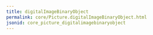 ```yaml
---
title: digitalImageBinaryObject
permalink: core/Picture.digitalImageBinaryObject.html
jsonid: core_picture_digitalimagebinaryobject
---
```

